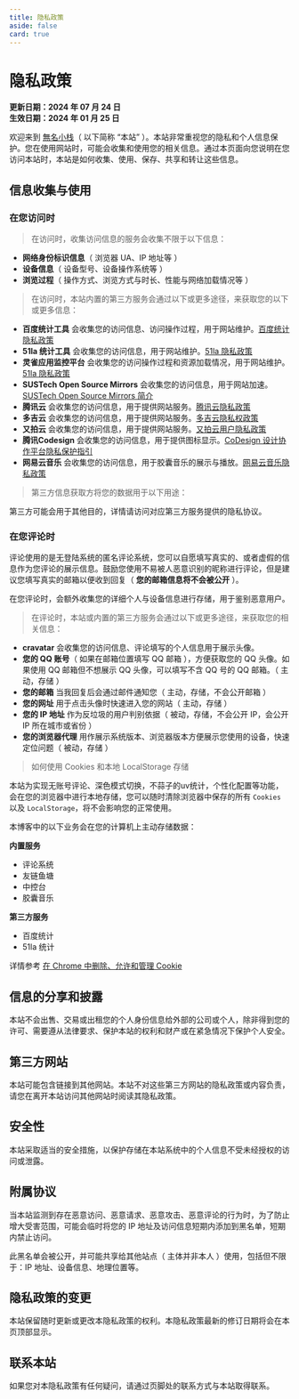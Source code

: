 ```yaml
---
title: 隐私政策
aside: false
card: true
---
```


# 隐私政策

**更新日期：2024 年 07 月 24 日**  
**生效日期：2024 年 01 月 25 日**

欢迎来到 [無名小栈](https://blog.sixlab.cn)（ 以下简称 “本站” ）。本站非常重视您的隐私和个人信息保护。您在使用网站时，可能会收集和使用您的相关信息。通过本页面向您说明在您访问本站时，本站是如何收集、使用、保存、共享和转让这些信息。

## 信息收集与使用

### 在您访问时

> 在访问时，收集访问信息的服务会收集不限于以下信息：

- **网络身份标识信息**（ 浏览器 UA、IP 地址等 ）
- **设备信息**（ 设备型号、设备操作系统等 ）
- **浏览过程**（ 操作方式、浏览方式与时长、性能与网络加载情况等 ）

> 在访问时，本站内置的第三方服务会通过以下或更多途径，来获取您的以下或更多信息：

- **百度统计工具** 会收集您的访问信息、访问操作过程，用于网站维护。[百度统计隐私政策](https://tongji.baidu.com/web/help/article?id=330&type=0)
- **51la 统计工具** 会收集您的访问信息，用于网站维护。[51la 隐私政策](https://www.51.la/about/privacy)
- **灵雀应用监控平台** 会收集您的访问操作过程和资源加载情况，用于网站维护。[51la 隐私政策](https://www.51.la/about/privacy)
- **SUSTech Open Source Mirrors** 会收集您的访问信息，用于网站加速。[SUSTech Open Source Mirrors 简介](https://mirrors.sustech.edu.cn/about/)
- **腾讯云** 会收集您的访问信息，用于提供网站服务。[腾讯云隐私政策](https://www.tencentcloud.com/zh/document/product/301/17345)
- **多吉云** 会收集您的访问信息，用于提供网站服务。[多吉云隐私权政策](https://www.dogecloud.com/page/privacy-policy)
- **又拍云** 会收集您的访问信息，用于提供网站服务。[又拍云用户隐私政策](https://help.upyun.com/knowledge-base/%E7%94%A8%E6%88%B7%E9%9A%90%E7%A7%81%E6%94%BF%E7%AD%96/)
- **腾讯Codesign** 会收集您的访问信息，用于提供图标显示。[CoDesign 设计协作平台隐私保护指引](https://codesign.qq.com/privacy.html)
- **网易云音乐** 会收集您的访问信息，用于胶囊音乐的展示与播放。[网易云音乐隐私政策](https://st.music.163.com/official-terms/privacy)

> 第三方信息获取方将您的数据用于以下用途：

第三方可能会用于其他目的，详情请访问对应第三方服务提供的隐私协议。

### 在您评论时

评论使用的是无登陆系统的匿名评论系统，您可以自愿填写真实的、或者虚假的信息作为您评论的展示信息。鼓励您使用不易被人恶意识别的昵称进行评论，但是建议您填写真实的邮箱以便收到回复（ **您的邮箱信息将不会被公开** ）。

在您评论时，会额外收集您的详细个人与设备信息进行存储，用于鉴别恶意用户。

> 在评论时，本站或内置的第三方服务会通过以下或更多途径，来获取您的相关信息：

- **cravatar** 会收集您的访问信息、评论填写的个人信息用于展示头像。
- **您的 QQ 账号**（ 如果在邮箱位置填写 QQ 邮箱 ），方便获取您的 QQ 头像。如果使用 QQ 邮箱但不想展示 QQ 头像，可以填写不含 QQ 号的 QQ 邮箱。（ 主动，存储 ）
- **您的邮箱** 当我回复后会通过邮件通知您（ 主动，存储，不会公开邮箱 ）
- **您的网址** 用于点击头像时快速进入您的网站（ 主动，存储 ）
- **您的 IP 地址** 作为反垃圾的用户判别依据（ 被动，存储，不会公开 IP，会公开 IP 所在城市或省份 ）
- **您的浏览器代理** 用作展示系统版本、浏览器版本方便展示您使用的设备，快速定位问题（ 被动，存储 ）

> 如何使用 Cookies 和本地 LocalStorage 存储

本站为实现无账号评论、深色模式切换，不蒜子的uv统计，个性化配置等功能，会在您的浏览器中进行本地存储，您可以随时清除浏览器中保存的所有 `Cookies` 以及 `LocalStorage`，将不会影响您的正常使用。

本博客中的以下业务会在您的计算机上主动存储数据：

**内置服务**

- 评论系统
- 友链鱼塘
- 中控台
- 胶囊音乐

**第三方服务**

- 百度统计
- 51la 统计

详情参考 [在 Chrome 中删除、允许和管理 Cookie](https://support.google.com/chrome/answer/95647?co=GENIE.Platform=Desktop&hl=zh-Hans)

## 信息的分享和披露

本站不会出售、交易或出租您的个人身份信息给外部的公司或个人，除非得到您的许可、需要遵从法律要求、保护本站的权利和财产或在紧急情况下保护个人安全。

## 第三方网站

本站可能包含链接到其他网站。本站不对这些第三方网站的隐私政策或内容负责，请您在离开本站访问其他网站时阅读其隐私政策。

## 安全性

本站采取适当的安全措施，以保护存储在本站系统中的个人信息不受未经授权的访问或泄露。

## 附属协议

当本站监测到存在恶意访问、恶意请求、恶意攻击、恶意评论的行为时，为了防止增大受害范围，可能会临时将您的 IP 地址及访问信息短期内添加到黑名单，短期内禁止访问。

此黑名单会被公开，并可能共享给其他站点（ 主体并非本人 ）使用，包括但不限于：IP 地址、设备信息、地理位置等。

## 隐私政策的变更

本站保留随时更新或更改本隐私政策的权利。本隐私政策最新的修订日期将会在本页顶部显示。

## 联系本站

如果您对本隐私政策有任何疑问，请通过页脚处的联系方式与本站取得联系。
